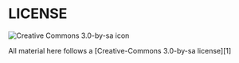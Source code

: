 # LICENSE

![Creative Commons 3.0-by-sa icon](http://i.creativecommons.org/l/by-sa/3.0/88x31.png)

All material here follows a [Creative-Commons 3.0-by-sa license][1]

